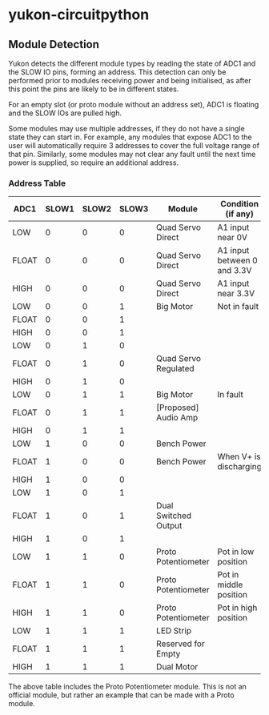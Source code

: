 # yukon-circuitpython

## Module Detection

Yukon detects the different module types by reading the state of ADC1 and the SLOW IO pins, forming an address. This detection can only be performed prior to modules receiving power and being initialised, as after this point the pins are likely to be in different states.

For an empty slot (or proto module without an address set), ADC1 is floating and the SLOW IOs are pulled high.

Some modules may use multiple addresses, if they do not have a single state they can start in. For example, any modules that expose ADC1 to the user will automatically require 3 addresses to cover the full voltage range of that pin. Similarly, some modules may not clear any fault until the next time power is supplied, so require an additional address.

### Address Table

| ADC1  | SLOW1 | SLOW2 | SLOW3 | Module               | Condition (if any)          |
|-------|-------|-------|-------|----------------------|-----------------------------|
| LOW   | 0     | 0     | 0     | Quad Servo Direct    | A1 input near 0V            |
| FLOAT | 0     | 0     | 0     | Quad Servo Direct    | A1 input between 0 and 3.3V |
| HIGH  | 0     | 0     | 0     | Quad Servo Direct    | A1 input near 3.3V          |
| LOW   | 0     | 0     | 1     | Big Motor            | Not in fault                |
| FLOAT | 0     | 0     | 1     |                      |                             |
| HIGH  | 0     | 0     | 1     |                      |                             |
| LOW   | 0     | 1     | 0     |                      |                             |
| FLOAT | 0     | 1     | 0     | Quad Servo Regulated |                             |
| HIGH  | 0     | 1     | 0     |                      |                             |
| LOW   | 0     | 1     | 1     | Big Motor            | In fault                    |
| FLOAT | 0     | 1     | 1     | [Proposed] Audio Amp |                             |
| HIGH  | 0     | 1     | 1     |                      |                             |
| LOW   | 1     | 0     | 0     | Bench Power          |                             |
| FLOAT | 1     | 0     | 0     | Bench Power          | When V+ is discharging      |
| HIGH  | 1     | 0     | 0     |                      |                             |
| LOW   | 1     | 0     | 1     |                      |                             |
| FLOAT | 1     | 0     | 1     | Dual Switched Output |                             |
| HIGH  | 1     | 0     | 1     |                      |                             |
| LOW   | 1     | 1     | 0     | Proto Potentiometer  | Pot in low position         |
| FLOAT | 1     | 1     | 0     | Proto Potentiometer  | Pot in middle position      |
| HIGH  | 1     | 1     | 0     | Proto Potentiometer  | Pot in high position        |
| LOW   | 1     | 1     | 1     | LED Strip            |                             |
| FLOAT | 1     | 1     | 1     | Reserved for Empty   |                             |
| HIGH  | 1     | 1     | 1     | Dual Motor           |                             |

The above table includes the Proto Potentiometer module. This is not an official module, but rather an example that can be made with a Proto module.